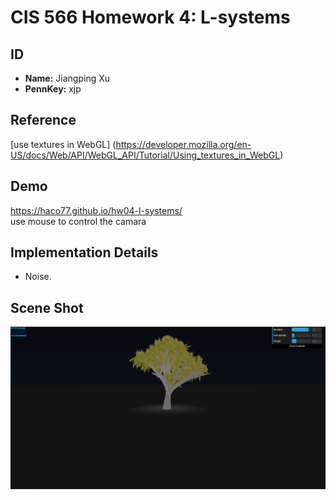 # CIS 566 Homework 4: L-systems

## ID
 - __Name:__ Jiangping Xu
 - __PennKey:__ xjp

Reference
----------
[use textures in WebGL] (https://developer.mozilla.org/en-US/docs/Web/API/WebGL_API/Tutorial/Using_textures_in_WebGL)

Demo
---------
https://haco77.github.io/hw04-l-systems/
\
use mouse to control the camara

Implementation Details
----------
- Noise.

Scene Shot
---------
![](shot.png)
